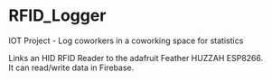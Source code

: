 # RFID_Logger
IOT Project - Log coworkers in a coworking space for statistics  

Links an HID RFID Reader to the adafruit Feather HUZZAH ESP8266.  
It can read/write data in Firebase.
